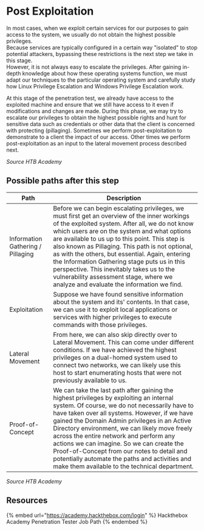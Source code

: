 # Post Exploitation

In most cases, when we exploit certain services for our purposes to gain access to the system, we usually do not obtain the highest possible privileges.  
Because services are typically configured in a certain way "isolated" to stop potential attackers, bypassing these restrictions is the next step we take in this stage.  
However, it is not always easy to escalate the privileges. After gaining in-depth knowledge about how these operating systems function, we must adapt our techniques to the particular operating system and carefully study how Linux Privilege Escalation and Windows Privilege Escalation work.  

At this stage of the penetration test, we already have access to the exploited machine and ensure that we still have access to it even if modifications and changes are made. During this phase, we may try to escalate our privileges to obtain the highest possible rights and hunt for sensitive data such as credentials or other data that the client is concerned with protecting (pillaging). Sometimes we perform post-exploitation to demonstrate to a client the impact of our access. Other times we perform post-exploitation as an input to the lateral movement process described next.

*Source HTB Academy*

## Possible paths after this step

|Path|Description|
|----|-----------|
|Information Gathering / Pillaging|Before we can begin escalating privileges, we must first get an overview of the inner workings of the exploited system. After all, we do not know which users are on the system and what options are available to us up to this point. This step is also known as Pillaging. This path is not optional, as with the others, but essential. Again, entering the Information Gathering stage puts us in this perspective. This inevitably takes us to the vulnerability assessment stage, where we analyze and evaluate the information we find.|
|Exploitation|Suppose we have found sensitive information about the system and its' contents. In that case, we can use it to exploit local applications or services with higher privileges to execute commands with those privileges.|
|Lateral Movement|From here, we can also skip directly over to Lateral Movement. This can come under different conditions. If we have achieved the highest privileges on a dual-homed system used to connect two networks, we can likely use this host to start enumerating hosts that were not previously available to us.|
|Proof-of-Concept|We can take the last path after gaining the highest privileges by exploiting an internal system. Of course, we do not necessarily have to have taken over all systems. However, if we have gained the Domain Admin privileges in an Active Directory environment, we can likely move freely across the entire network and perform any actions we can imagine. So we can create the Proof-of-Concept from our notes to detail and potentially automate the paths and activities and make them available to the technical department.|

*Source HTB Academy*

## Resources

{% embed url="https://academy.hackthebox.com/login" %} Hackthebox Academy Penetration Tester Job Path {% endembed %}  
